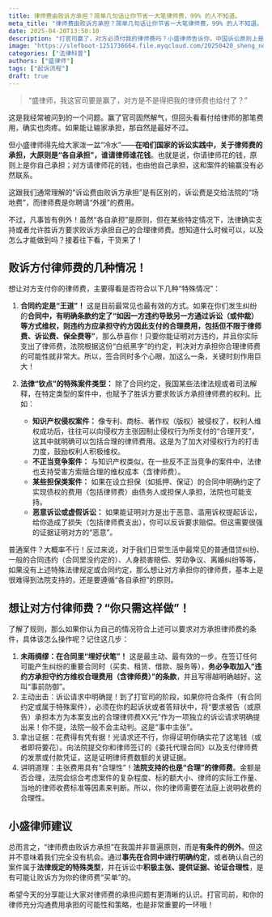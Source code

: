 ```yaml
---
title: 律师费由败诉方承担？简单几句话让你节省一大笔律师费，99% 的人不知道。
meta_title: "律师费由败诉方承担？简单几句话让你节省一大笔律师费，99% 的人不知道。"
date: 2025-04-20T13:50:10
description: "打官司赢了，对方必须付我的律师费吗？小盛律师告诉你，中国诉讼原则上是“各自承担”。但并非绝对！在合同明确约定或涉及知识产权侵权、不正当竞争等特定案件中，胜诉方可依法要求败诉方承担合理律师费。本文详解败诉方承担律师费的几种法定情形、如何在合同中预先约定、诉讼中如何有效主张及提供证据，助你了解规则，维护自身权益，节省不必要的维权成本。"
image: "https://slefboot-1251736664.file.myqcloud.com/20250420_sheng_no_money.webp"
categories: ["法律科普"]
authors: ["盛律师"]
tags: ["起诉流程"]
draft: true
---
```


> “盛律师，我这官司要是赢了，对方是不是得把我的律师费也给付了？” 

这是我经常被问到的一个问题。赢了官司固然解气，但回头看看付给律师的那笔费用，确实也肉疼。如果能让输家承担，那自然是最好不过。

但小盛律师得先给大家泼一盆“冷水”——**在咱们国家的诉讼实践中，关于律师费的承担，大原则是“各自承担”，谁请律师谁花钱**。也就是说，你请律师花的钱，原则上是你自己承担；对方请律师花的钱，也由他自己承担，这和案件的输赢没有必然联系。

这跟我们通常理解的“诉讼费由败诉方承担”是有区别的，诉讼费是交给法院的“场地费”，而律师费是你聘请“外援”的费用。

不过，凡事皆有例外！虽然“各自承担”是原则，但在某些特定情况下，法律确实支持或者允许胜诉方要求败诉方承担自己的合理律师费。想知道什么时候可以，以及怎么才能做到吗？接着往下看，干货来了！

## 败诉方付律师费的几种情况！

想让对方支付你的律师费，主要得看是否符合以下几种“特殊情况”：

1.  **合同约定是“王道”！** 这是目前最常见也最有效的方式。如果在你们发生纠纷的**合同中，有明确条款约定了“如因一方违约导致另一方通过诉讼（或仲裁）等方式维权，则违约方应承担守约方因此支付的合理费用，包括但不限于律师费、诉讼费、保全费等”**，那么恭喜你！只要你能证明对方违约，并且你实际支出了律师费，法院根据这份“白纸黑字”的约定，判决对方承担你合理律师费的可能性就非常大。所以，签合同时多个心眼，加这么一条，关键时刻作用巨大！

2.  **法律“钦点”的特殊案件类型：** 除了合同约定，我国某些法律法规或者司法解释，在特定类型的案件中，也赋予了胜诉方要求败诉方承担律师费的权利。比如：
    * **知识产权侵权案件：** 像专利、商标、著作权（版权）被侵权了，权利人维权成功后，往往可以向侵权方主张因制止侵权行为所支付的“合理开支”，这其中就明确可以包括合理的律师费用。这是为了加大对侵权行为的打击力度，鼓励权利人积极维权。
    * **不正当竞争案件：** 与知识产权类似，在一些反不正当竞争的案件中，法律也支持受害方索赔合理的维权成本（含律师费）。
    * **某些担保类案件：** 如果在设立担保（如抵押、保证）的合同中明确约定了实现债权的费用（包括律师费）由债务人或担保人承担，法院也可能支持。
    * **恶意诉讼或虚假诉讼：** 如果能证明对方是出于恶意、滥用诉权提起诉讼，给你造成了损失（包括律师费支出），你可以反诉要求赔偿。但这需要很强的证据证明对方的“恶意”。

普通案件？大概率不行！反过来说，对于我们日常生活中最常见的普通借贷纠纷、一般的合同违约（合同里没约定的）、人身损害赔偿、劳动争议、离婚纠纷等等，如果没有上述特殊法律规定或合同约定，那么想让对方承担你的律师费，基本上是很难得到法院支持的，还是要遵循“各自承担”的原则。

## 想让对方付律师费？“你只需这样做”！

了解了规则，那么如果你认为自己的情况符合上述可以要求对方承担律师费的条件，具体该怎么操作呢？记住这几步：

1.  **未雨绸缪：在合同里“埋好伏笔”！** 这是最主动、最有效的一步。在签订任何可能产生纠纷的重要合同时（买卖、租赁、借款、服务等），**务必争取加入“违约方承担守约方维权合理费用（含律师费）”的条款**，并且写得越明确越好。这叫“事前防御”。
2.  主动出击：诉讼请求中明确提！到了打官司的阶段，如果你符合条件（有合同约定或属于特殊案件），必须在你的起诉状或者答辩状中，将“要求被告（或原告）承担本方为本案支出的合理律师费XX元”作为一项独立的诉讼请求明确提出来！你不提，法院一般不会主动判。这是“事中主张”。
3.  拿出证据：花费得有凭有据！光请求还不行，你得证明你确实花了这笔钱（或者即将要花）。向法院提交你和律师签订的《委托代理合同》以及支付律师费的发票或付款凭证，这是证明律师费数额的关键证据。
4.  讲明道理：主张费用具有“合理性”！**法院支持的也是“合理”的律师费**。金额是否合理，法院会综合考虑案件的复杂程度、标的额大小、律师的实际工作量、当地的律师收费标准等因素来判断。所以，你的律师需要在法庭上说明收费的合理性。

## 小盛律师建议

总而言之，“律师费由败诉方承担”在我国并非普遍原则，而是**有条件的例外**。但这并不意味着我们完全没有机会。通过**事先在合同中进行明确约定**，或者确认自己的案件属于**法律规定的特殊类型**，并在诉讼中**积极主张、提供证据、论证合理性**，是有可能让败诉方为你的律师费“买单”的。

希望今天的分享能让大家对律师费的承担问题有更清晰的认识。打官司前，和你的律师充分沟通费用承担的可能性和策略，也是非常重要的一环哦！